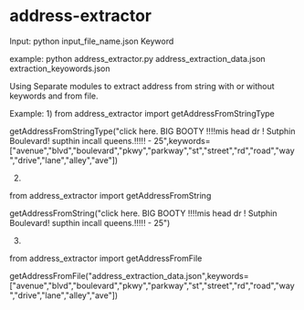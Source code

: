 # address-extractor

Input: python input_file_name.json Keyword

example: python address_extractor.py address_extraction_data.json extraction_keyowords.json


Using Separate modules to extract address from string with or without keywords and from file.

Example:
1)
from address_extractor import getAddressFromStringType

getAddressFromStringType("click here. BIG BOOTY !!!!mis head dr ! Sutphin Boulevard! supthin incall queens.!!!!! - 25",keywords=["avenue","blvd","boulevard","pkwy","parkway","st","street","rd","road","way","drive","lane","alley","ave"])

2)
from address_extractor import getAddressFromString

getAddressFromString("click here. BIG BOOTY !!!!mis head dr ! Sutphin Boulevard! supthin incall queens.!!!!! - 25")

3)
from address_extractor import getAddressFromFile

getAddressFromFile("address_extraction_data.json",keywords=["avenue","blvd","boulevard","pkwy","parkway","st","street","rd","road","way","drive","lane","alley","ave"])


